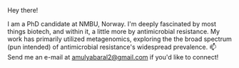 Hey there!

I am a PhD candidate at NMBU, Norway. I'm deeply fascinated by most things biotech, and within it, a little more by antimicrobial resistance. My work has primarily utilized metagenomics, exploring the the broad spectrum (pun intended) of antimicrobial resistance's widespread prevalence. 📫 Send me an e-mail at amulyabaral2@gmail.com if you'd like to connect!
